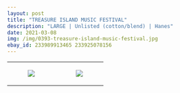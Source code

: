 ```yaml
---
layout: post
title: "TREASURE ISLAND MUSIC FESTIVAL"
description: "LARGE | Unlisted (cotton/blend) | Hanes"
date: 2021-03-08
img: /img/0393-treasure-island-music-festival.jpg
ebay_id: 233989913465 233925078156
---
```




<table style="width:100%;"><tr><td style="vertical-align:top;">
      <figure class="tmblr-full" data-orig-height="2048" data-orig-width="1365" data-orig-src="https://concertshirts.netlify.app/shirts/0393/0393-01.jpg"><img src="https://64.media.tumblr.com/e9fab6c8dac4c3877cee399ff961bc0e/e9f3388449c8f69c-ac/s540x810/14493f8d5f8eb3ecbaf7d412b91531f252b9f7c8.jpg" data-orig-height="2048" data-orig-width="1365" data-orig-src="https://concertshirts.netlify.app/shirts/0393/0393-01.jpg"/></figure></td>
    <td style="vertical-align:top;">
      <figure class="tmblr-full" data-orig-height="2048" data-orig-width="1365" data-orig-src="https://concertshirts.netlify.app/shirts/0393/0393-02.jpg"><img src="https://64.media.tumblr.com/3bab6fcad4be5cbe32d1ae8cce264f54/e9f3388449c8f69c-19/s540x810/086576c7a51b80ba0485f2b22d77b7d9b3709653.jpg" data-orig-height="2048" data-orig-width="1365" data-orig-src="https://concertshirts.netlify.app/shirts/0393/0393-02.jpg"/></figure></td>
  </tr></table>
